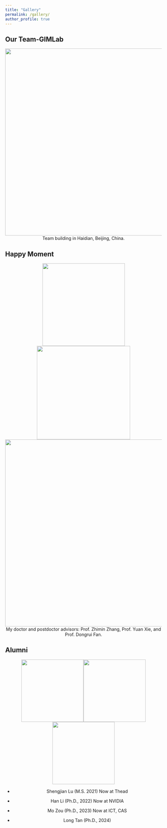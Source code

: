 ```yaml
---
title: "Gallery"
permalink: /gallery/
author_profile: true
---
```


## Our Team-GIMLab

<center class="half">
<img src="/MingyuYan-ICT/images/jucan_2023_09.jpeg" width=600 />
</center>
<center class="half">
Team building in Haidian, Beijing, China.
</center>


## Happy Moment

<center class="half">
<img src="/MingyuYan-ICT/images/xiangshang2022_10.jpeg" width=265/><img src="/MingyuYan-ICT/images/ccf_youbo.jpeg" width=300/>
</center>


<center class="half">
<img src="/MingyuYan-ICT/images/daoshi_hezhao.png" width=600 />
</center>
<center class="half">
My doctor and postdoctor advisors: Prof. Zhimin Zhang, Prof. Yuan Xie, and Prof. Dongrui Fan.
</center>


## Alumni

<center class="half">
<img src="/MingyuYan-ICT/images/lushengjian.jpeg" width=200/><img src="/MingyuYan-ICT/images/lihan.jpeg" width=200/><img src="/MingyuYan-ICT/images/tanlong_zoumo.jpeg" width=200/>
</center>

<center class="half">
  
* Shengjian Lu (M.S. 2021) Now at Thead
    
* Han Li (Ph.D., 2022) Now at NVIDIA
  
* Mo Zou (Ph.D., 2023) Now at ICT, CAS
  
* Long Tan (Ph.D., 2024)
  
</center>
